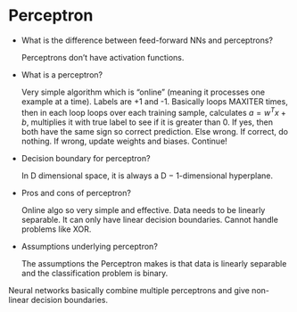 # Perceptron

- What is the difference between feed-forward NNs and perceptrons?
    
    Perceptrons don’t have activation functions.
    
- What is a perceptron?
    
    Very simple algorithm which is “online” (meaning it processes one example at a time). Labels are +1 and -1. Basically loops MAXITER times, then in each loop loops over each training sample, calculates $a = w^{T}x + b$, multiplies it with true label to see if it is greater than 0. If yes, then both have the same sign so correct prediction. Else wrong. If correct, do nothing. If wrong, update weights and biases. Continue!
    
- Decision boundary for perceptron?
    
    In D dimensional space, it is always a D − 1-dimensional hyperplane.
    
- Pros and cons of perceptron?
    
    Online algo so very simple and effective. Data needs to be linearly separable. It can only have linear decision boundaries. Cannot handle problems like XOR.
    
- Assumptions underlying perceptron?
    
    The assumptions the Perceptron makes is that data is linearly separable and the classification problem is binary.
    

Neural networks basically combine multiple perceptrons and give non-linear decision boundaries.